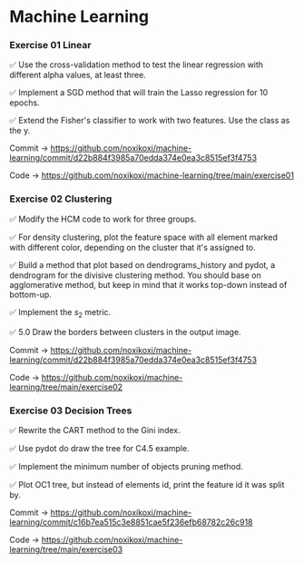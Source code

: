 # Machine Learning

### Exercise 01 Linear

:white_check_mark: Use the cross-validation method to test the linear regression with different alpha values, at least three.

:white_check_mark: Implement a SGD method that will train the Lasso regression for 10 epochs.

:white_check_mark: Extend the Fisher's classifier to work with two features. Use the class as the y.

Commit -> https://github.com/noxikoxi/machine-learning/commit/d22b884f3985a70edda374e0ea3c8515ef3f4753

Code -> https://github.com/noxikoxi/machine-learning/tree/main/exercise01


### Exercise 02 Clustering

:white_check_mark: Modify the HCM code to work for three groups.

:white_check_mark: For density clustering, plot the feature space with all element marked with different color, depending on the cluster that it's assigned to.

:white_check_mark: Build a method that plot based on dendrograms_history and pydot, a dendrogram for the divisive clustering method. You should base on agglomerative method, but keep in mind that it works top-down instead of bottom-up.

:white_check_mark: Implement the $s_{2}$ metric.

:white_check_mark: 5.0 Draw the borders between clusters in the output image.

Commit -> https://github.com/noxikoxi/machine-learning/commit/d22b884f3985a70edda374e0ea3c8515ef3f4753

Code -> https://github.com/noxikoxi/machine-learning/tree/main/exercise02


### Exercise 03 Decision Trees

:white_check_mark: Rewrite the CART method to the Gini index.

:white_check_mark: Use pydot do draw the tree for C4.5 example.

:white_check_mark: Implement the minimum number of objects pruning method.

:white_check_mark: Plot OC1 tree, but instead of elements id, print the feature id it was split by.


Commit -> https://github.com/noxikoxi/machine-learning/commit/c16b7ea515c3e8851cae5f236efb68782c26c918

Code -> https://github.com/noxikoxi/machine-learning/tree/main/exercise03